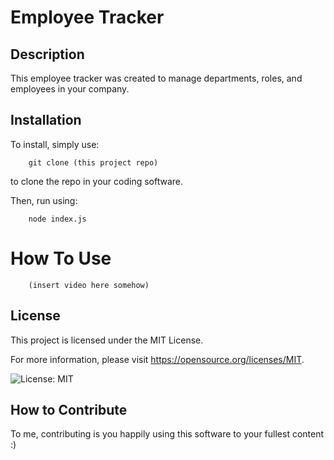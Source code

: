 
# Employee Tracker

## Description

This employee tracker was created to manage departments, roles, and employees in your  company.

## Installation

To install, simply use: 
    
        git clone (this project repo)

to clone the repo in your coding software. 

Then, run  using: 

        node index.js

# How To Use

        (insert video here somehow)


## License

This project is licensed under the MIT License. 

For more information, please visit https://opensource.org/licenses/MIT.
    

![License: MIT](https://img.shields.io/badge/License-MIT-yellow.svg)


## How to Contribute

To me, contributing is you happily using this software to your fullest content :)
  